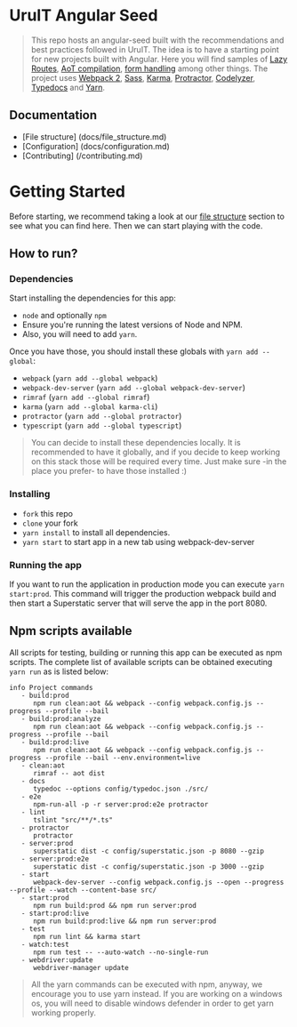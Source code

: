 # UruIT Angular Seed

> This repo hosts an angular-seed built with the recommendations and best practices followed in UruIT.
The idea is to have a starting point for new projects built with Angular.
Here you will find samples of [Lazy Routes](https://angular.io/docs/ts/latest/guide/router.html#!#asynchronous-routing), [AoT compilation](https://angular.io/docs/ts/latest/cookbook/aot-compiler.html), [form handling](https://angular.io/docs/ts/latest/guide/reactive-forms.html) among other things.
The project uses [Webpack 2](https://webpack.js.org/), [Sass](http://sass-lang.com/), [Karma](https://karma-runner.github.io), [Protractor](http://www.protractortest.org/), [Codelyzer](https://github.com/mgechev/codelyzer), [Typedocs](http://typedoc.org/) and [Yarn](https://yarnpkg.com).

## Documentation

* [File structure] (docs/file_structure.md)
* [Configuration] (docs/configuration.md)
* [Contributing] (/contributing.md)


# Getting Started

Before starting, we recommend taking a look at our [file structure](docs/file_structure.md) section to see what you can find here.
Then we can start playing with the code.

## How to run?

### Dependencies
Start installing the dependencies for this app:
* `node` and optionally `npm`
* Ensure you're running the latest versions of Node and NPM.
* Also, you will need to add `yarn`.

Once you have those, you should install these globals with `yarn add --global`:
* `webpack` (`yarn add --global webpack`)
* `webpack-dev-server` (`yarn add --global webpack-dev-server`)
* `rimraf` (`yarn add --global rimraf`)
* `karma` (`yarn add --global karma-cli`)
* `protractor` (`yarn add --global protractor`)
* `typescript` (`yarn add --global typescript`)

> You can decide to install these dependencies locally. It is recommended to have it globally, and if you decide to keep working on this stack those will be required every time. Just make sure -in the place you prefer- to have those installed :)

### Installing
* `fork` this repo
* `clone` your fork
* `yarn install` to install all dependencies.
* `yarn start` to start app in a new tab using webpack-dev-server

### Running the app
If you want to run the application in production mode you can execute `yarn start:prod`. This command will trigger the production webpack build and then start a Superstatic server that will serve the app in the port 8080.


## Npm scripts available
All scripts for testing, building or running this app can be executed as npm scripts.
The complete list of available scripts can be obtained executing `yarn run` as is listed below:

```
info Project commands
   - build:prod
      npm run clean:aot && webpack --config webpack.config.js --progress --profile --bail
   - build:prod:analyze
      npm run clean:aot && webpack --config webpack.config.js --progress --profile --bail
   - build:prod:live
      npm run clean:aot && webpack --config webpack.config.js --progress --profile --bail --env.environment=live
   - clean:aot
      rimraf -- aot dist
   - docs
      typedoc --options config/typedoc.json ./src/
   - e2e
      npm-run-all -p -r server:prod:e2e protractor
   - lint
      tslint "src/**/*.ts"
   - protractor
      protractor
   - server:prod
      superstatic dist -c config/superstatic.json -p 8080 --gzip
   - server:prod:e2e
      superstatic dist -c config/superstatic.json -p 3000 --gzip
   - start
      webpack-dev-server --config webpack.config.js --open --progress --profile --watch --content-base src/
   - start:prod
      npm run build:prod && npm run server:prod
   - start:prod:live
      npm run build:prod:live && npm run server:prod
   - test
      npm run lint && karma start
   - watch:test
      npm run test -- --auto-watch --no-single-run
   - webdriver:update
      webdriver-manager update
```
> All the yarn commands can be executed with npm, anyway, we encourage you to use yarn instead.
If you are working on a windows os, you will need to disable windows defender in order to get yarn working properly.
